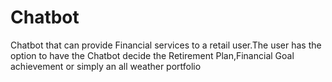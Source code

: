 # Chatbot
Chatbot that can provide Financial services to a retail user.The user has the option to have the Chatbot decide the Retirement Plan,Financial Goal achievement or simply an all weather portfolio
